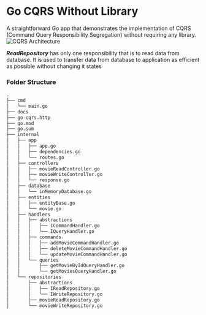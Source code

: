 # Go CQRS Without Library
A straightforward Go app that demonstrates the implementation of CQRS (Command Query Responsibility Segregation) without requiring any library.
![CQRS Architecture](https://github.com/user-attachments/assets/8e889640-63b5-4873-a91e-737aa115a5a3)

***ReadRepository*** has only one responsibility that is to read data from database.
It is used to transfer data from database to application as efficient as possible without changing it states 

### Folder Structure
```md
.
├── cmd
│   └── main.go
├── docs
├── go-cqrs.http
├── go.mod
├── go.sum
├── internal
│   ├── app
│   │   ├── app.go
│   │   ├── dependencies.go
│   │   └── routes.go
│   ├── controllers
│   │   ├── movieReadController.go
│   │   ├── movieWriteController.go
│   │   └── response.go
│   ├── database
│   │   └── inMemoryDatabase.go
│   ├── entities
│   │   ├── entityBase.go
│   │   └── movie.go
│   ├── handlers
│   │   ├── abstractions
│   │   │   ├── ICommandHandler.go
│   │   │   └── IQueryHandler.go
│   │   ├── commands
│   │   │   ├── addMovieCommandHandler.go
│   │   │   ├── deleteMovieCommandHandler.go
│   │   │   └── updateMovieCommandHandler.go
│   │   └── queries
│   │       ├── getMovieByIdQueryHandler.go
│   │       └── getMoviesQueryHandler.go
│   └── repositories
│       ├── abstractions
│       │   ├── IReadRepository.go
│       │   └── IWriteRepository.go
│       ├── movieReadRepository.go
│       └── movieWriteRepository.go

```
